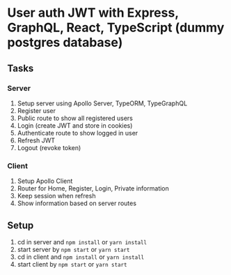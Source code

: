 # User auth JWT with Express, GraphQL, React, TypeScript (dummy postgres database)

## Tasks

### Server

1. Setup server using Apollo Server, TypeORM, TypeGraphQL
2. Register user
3. Public route to show all registered users
4. Login (create JWT and store in cookies)
5. Authenticate route to show logged in user
6. Refresh JWT
7. Logout (revoke token)

### Client

1. Setup Apollo Client
2. Router for Home, Register, Login, Private information
3. Keep session when refresh
4. Show information based on server routes

## Setup

1. cd in server and `npm install` or `yarn install`
2. start server by `npm start` or `yarn start`
3. cd in client and `npm install` or `yarn install`
4. start client by `npm start` or `yarn start`
